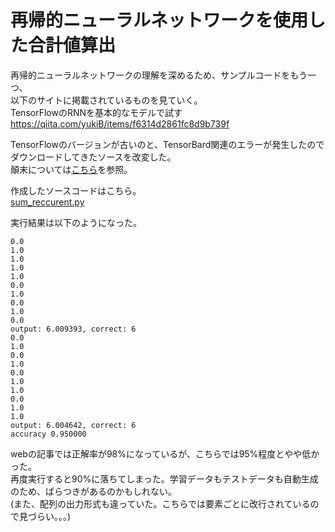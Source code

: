 # 再帰的ニューラルネットワークを使用した合計値算出

再帰的ニューラルネットワークの理解を深めるため、サンプルコードをもう一つ、  
以下のサイトに掲載されているものを見ていく。  
TensorFlowのRNNを基本的なモデルで試す  
https://qiita.com/yukiB/items/f6314d2861fc8d9b739f  

TensorFlowのバージョンが古いのと、TensorBard関連のエラーが発生したのでダウンロードしてきたソースを改変した。  
顛末については[こちら](/05.1_SUM_debugging.md)を参照。

作成したソースコードはこちら。  
[sum_reccurent.py](../source/TF_SUM/sum_reccurent.py)  

実行結果は以下のようになった。  
~~~
0.0
1.0
1.0
1.0
1.0
0.0
1.0
0.0
1.0
0.0
output: 6.009393, correct: 6
0.0
1.0
0.0
1.0
0.0
1.0
1.0
0.0
1.0
1.0
output: 6.004642, correct: 6
accuracy 0.950000
~~~
webの記事では正解率が98%になっているが、こちらでは95%程度とやや低かった。  
再度実行すると90%に落ちてしまった。学習データもテストデータも自動生成のため、ばらつきがあるのかもしれない。  
(また、配列の出力形式も違っていた。こちらでは要素ごとに改行されているので見づらい。。。)  
